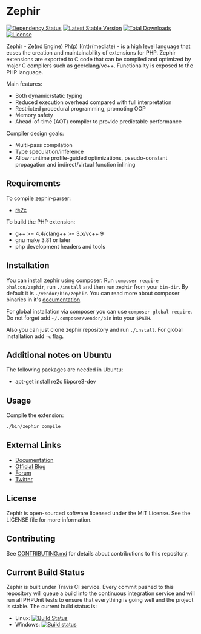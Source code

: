 Zephir
======

[![Dependency Status](https://www.versioneye.com/package/phalcon:zephir/badge.png)](https://www.versioneye.com/package/phalcon:zephir)
[![Latest Stable Version](https://poser.pugx.org/phalcon/zephir/v/stable.png)](https://packagist.org/packages/phalcon/zephir)
[![Total Downloads](https://poser.pugx.org/phalcon/zephir/downloads.png)](https://packagist.org/packages/phalcon/zephir)
[![License](https://poser.pugx.org/phalcon/zephir/license.svg)](https://packagist.org/packages/phalcon/zephir)

Zephir - Ze(nd Engine) Ph(p) I(nt)r(mediate) - is a high level language that eases the creation and maintainability
of extensions for PHP. Zephir extensions are exported to C code that can be compiled and optimized by major C compilers
such as gcc/clang/vc++. Functionality is exposed to the PHP language.

Main features:

* Both dynamic/static typing
* Reduced execution overhead compared with full interpretation
* Restricted procedural programming, promoting OOP
* Memory safety
* Ahead-of-time (AOT) compiler to provide predictable performance

Compiler design goals:

* Multi-pass compilation
* Type speculation/inference
* Allow runtime profile-guided optimizations, pseudo-constant propagation and indirect/virtual function inlining

Requirements
------------

To compile zephir-parser:

* [re2c](http://re2c.org/)

To build the PHP extension:

* g++ >= 4.4/clang++ >= 3.x/vc++ 9
* gnu make 3.81 or later
* php development headers and tools

Installation
------------
You can install zephir using composer.
Run `composer require phalcon/zephir`, run `./install` and then run `zephir`
from your `bin-dir`. By default it is `./vendor/bin/zephir`.
You can read more about composer binaries
in it's [documentation](https://getcomposer.org/doc/articles/vendor-binaries.md).

For global installation via composer you can use `composer global require`.
Do not forget add `~/.composer/vendor/bin` into your `$PATH`.

Also you can just clone zephir repository and run `./install`.
For global installation add `-c` flag.

Additional notes on Ubuntu
--------------------------
The following packages are needed in Ubuntu:

* apt-get install re2c libpcre3-dev

Usage
-----
Compile the extension:

```bash
./bin/zephir compile
```

External Links
--------------
* [Documentation](https://zephir-lang.com/)
* [Official Blog](https://blog.zephir-lang.com/)
* [Forum](https://forum.zephir-lang.com/)
* [Twitter](https://twitter.com/zephirlang)

License
-------
Zephir is open-sourced software licensed under the MIT License. See the LICENSE file for more information.

Contributing
------------

See [CONTRIBUTING.md](https://github.com/phalcon/zephir/blob/master/CONTRIBUTING.md) for details about contributions to this repository.

Current Build Status
--------------------
Zephir is built under Travis CI service. Every commit pushed to this repository will queue a build into the continuous integration service and will run all PHPUnit tests to ensure that everything is going well and the project is stable. The current build status is:

* Linux: [![Build Status](https://secure.travis-ci.org/phalcon/zephir.svg?branch=master)](http://travis-ci.org/phalcon/zephir)
* Windows: [![Build status](https://ci.appveyor.com/api/projects/status/51encyoxdf4b6f31/branch/master?svg=true)](https://ci.appveyor.com/project/phalcon/zephir/branch/master)
